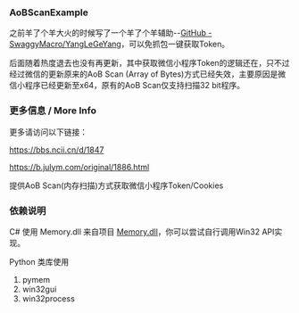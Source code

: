 ### AoBScanExample

之前羊了个羊大火的时候写了一个羊了个羊辅助--[GitHub - SwaggyMacro/YangLeGeYang](https://github.com/SwaggyMacro/YangLeGeYang)，可以免抓包一键获取Token。  

后面随着热度退去也没有再更新，其中获取微信小程序Token的逻辑还在，只不过经过微信的更新原来的AoB Scan (Array of Bytes)方式已经失效，主要原因是微信小程序已经更新至x64，原有的AoB Scan仅支持扫描32 bit程序。

### 更多信息 / More Info  

更多请访问以下链接：   

https://bbs.ncii.cn/d/1847  

https://b.julym.com/original/1886.html  

提供AoB Scan(内存扫描)方式获取微信小程序Token/Cookies

### 依赖说明  

C# 使用 Memory.dll 来自项目 [Memory.dll](https://github.com/erfg12/memory.dll)，你可以尝试自行调用Win32 API实现。  

Python 类库使用  

1. pymem
2. win32gui
3. win32process
